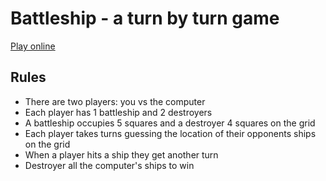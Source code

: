 # Battleship - a turn by turn game

[Play online](https://iampeterbanjo.github.io/battleship/)

## Rules
- There are two players: you vs the computer
- Each player has 1 battleship and 2 destroyers
- A battleship occupies 5 squares and a destroyer 4 squares on the grid
- Each player takes turns guessing the location of their opponents ships on the grid
- When a player hits a ship they get another turn
- Destroyer all the computer's ships to win
